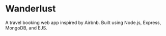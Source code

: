 # Wanderlust
A travel booking web app inspired by Airbnb. Built using Node.js, Express, MongoDB, and EJS.
